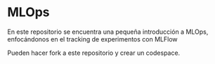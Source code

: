 # MLOps
En este repositorio se encuentra una pequeña introducción a MLOps, enfocándonos en el tracking de experimentos con MLFlow

Pueden hacer fork a este repositorio y crear un codespace.
